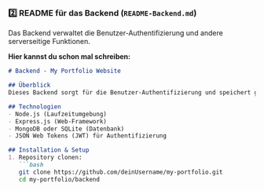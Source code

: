 
### **2️⃣ README für das Backend (`README-Backend.md`)**
Das Backend verwaltet die Benutzer-Authentifizierung und andere serverseitige Funktionen.  

**Hier kannst du schon mal schreiben:**  
```markdown
# Backend - My Portfolio Website

## Überblick
Dieses Backend sorgt für die Benutzer-Authentifizierung und speichert ggf. weitere Daten für das Portfolio.

## Technologien
- Node.js (Laufzeitumgebung)
- Express.js (Web-Framework)
- MongoDB oder SQLite (Datenbank)
- JSON Web Tokens (JWT) für Authentifizierung

## Installation & Setup
1. Repository clonen:
   ```bash
   git clone https://github.com/deinUsername/my-portfolio.git
   cd my-portfolio/backend
